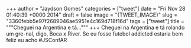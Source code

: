 
+++
author = "Jaydson Gomes"
categories = ["tweet"]
date = "Fri Nov 28 01:40:39 +0000 2014"
draft = false
image = "{TWEET_IMAGE}"
slug = "3360febb5e97f2689046ae5951e4c169d718f16d"
tags = ["tweet"]
title = """Cheguei na Argentina e tá..."""
+++
Cheguei na Argentina e tá rolando um gre-nal, digo, Boca x River. Se eu fosse futebol addicted estaria bem feliz eu acho #JSConfAR
